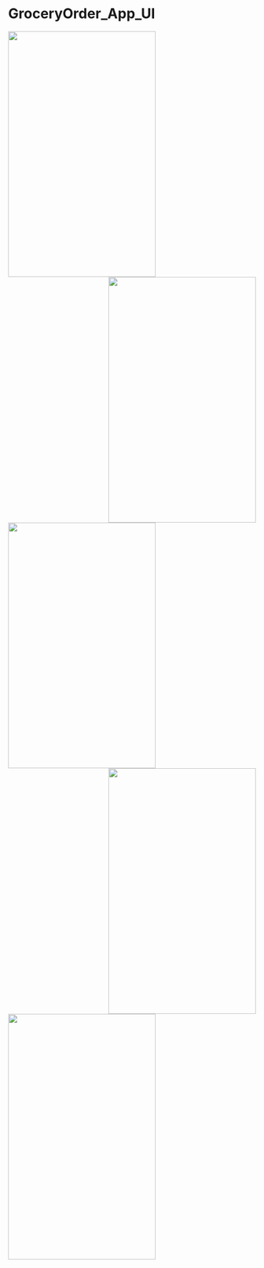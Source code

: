 # GroceryOrder_App_UI

<img align="left" src="https://user-images.githubusercontent.com/49603163/58395785-7d149b00-8067-11e9-8f09-73e32d74d5f9.png"  width="300" height="500">
<img align="right" src="https://user-images.githubusercontent.com/49603163/58395786-7dad3180-8067-11e9-8048-c783f9a2e507.png" width="300" height="500">
<img align="left"  src="https://user-images.githubusercontent.com/49603163/58395787-7dad3180-8067-11e9-9c99-9eb9381db6ae.png" width="300" height="500">
<img align="right" src="https://user-images.githubusercontent.com/49603163/58395788-7dad3180-8067-11e9-8dba-2d6e2eba96e8.png" width="300" height="500">
<img align="left"  src="https://user-images.githubusercontent.com/49603163/58395789-7e45c800-8067-11e9-8f77-2db753035ffb.png" width="300" height="500">
